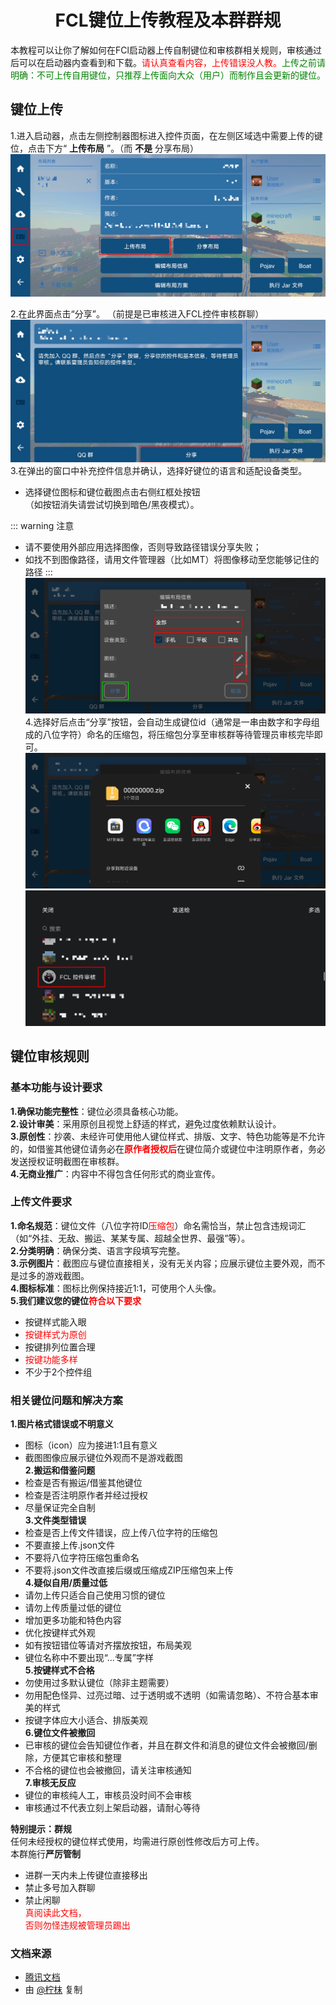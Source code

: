 <h1 align="center">FCL键位上传教程及本群群规</h1>

 本教程可以让你了解如何在FCl启动器上传自制键位和审核群相关规则，审核通过后可以在启动器内查看到和下载。<span style="color: red;">请认真查看内容，上传错误没人教。</span><span style="color: green;">上传之前请明确：不可上传自用键位，只推荐上传面向大众（用户）而制作且会更新的键位。</span>

 ## 键位上传
1.进入启动器，点击左侧控制器图标进入控件页面，在左侧区域选中需要上传的键位，点击下方“ __上传布局__ ”。（而 __不是__ 分享布局）
![上传布局](./img/cc/scbj.png)

2.在此界面点击“分享”。
（前提是已审核进入FCL控件审核群聊）
![分享](./img/cc/fx.png)
3.在弹出的窗口中补充控件信息并确认，选择好键位的语言和适配设备类型。
- 选择键位图标和键位截图点击右侧红框处按钮  
（如按钮消失请尝试切换到暗色/黑夜模式）。

::: warning 注意
   - 请不要使用外部应用选择图像，否则导致路径错误分享失败；
   - 如找不到图像路径，请用文件管理器（比如MT）将图像移动至您能够记住的路径
:::
![编辑布局信息](./img/cc/bjbjxx.png)
4.选择好后点击“分享”按钮，会自动生成键位id（通常是一串由数字和字母组成的八位字符）命名的压缩包，将压缩包分享至审核群等待管理员审核完毕即可。
![分享](./img/cc/fx1.png)
![分享](./img/cc/fx2.png)

## 键位审核规则
### 基本功能与设计要求
  **1.确保功能完整性**：键位必须具备核心功能。  
  **2.设计审美**：采用原创且视觉上舒适的样式，避免过度依赖默认设计。  
  **3.原创性**：抄袭、未经许可使用他人键位样式、排版、文字、特色功能等是不允许的，如借鉴其他键位请务必在<span style="color: red;">**原作者授权后**</span>在键位简介或键位中注明原作者，务必发送授权证明截图在审核群。  
  **4.无商业推广**：内容中不得包含任何形式的商业宣传。
### 上传文件要求
  **1.命名规范**：键位文件（八位字符ID<span style="color: red;">压缩包</span>）命名需恰当，禁止包含违规词汇（如“外挂、无敌、搬运、某某专属、超越全世界、最强”等）。  
  **2.分类明确**：确保分类、语言字段填写完整。  
  **3.示例图片**：截图应与键位直接相关，没有无关内容；应展示键位主要外观，而不是过多的游戏截图。  
  **4.图标标准**：图标比例保持接近1:1，可使用个人头像。  
  **5.我们建议您的键位<span style="color: red;">符合以下要求</span>**  
  - 按键样式能入眼  
  - <span style="color: red;">按键样式为原创</span> 
  - 按键排列位置合理  
  - <span style="color: red;">按键功能多样</span>  
  - 不少于2个控件组  
### 相关键位问题和解决方案
**1.图片格式错误或不明意义**  
- 图标（icon）应为接进1:1且有意义  
- 截图图像应展示键位外观而不是游戏截图  
**2.搬运和借鉴问题**  
- 检查是否有搬运/借鉴其他键位  
- 检查是否注明原作者并经过授权  
- 尽量保证完全自制  
**3.文件类型错误**  
- 检查是否上传文件错误，应上传八位字符的压缩包  
- 不要直接上传.json文件  
- 不要将八位字符压缩包重命名  
- 不要将.json文件改直接后缀或压缩成ZIP压缩包来上传  
**4.疑似自用/质量过低**  
- 请勿上传只适合自己使用习惯的键位  
- 请勿上传质量过低的键位  
- 增加更多功能和特色内容  
- 优化按键样式外观  
- 如有按钮错位等请对齐摆放按钮，布局美观  
- 键位名称中不要出现“...专属”字样  
**5.按键样式不合格**  
- 勿使用过多默认键位（除非主题需要）  
- 勿用配色怪异、过亮过暗、过于透明或不透明（如需请忽略）、不符合基本审美的样式  
- 按键字体应大小适合、排版美观  
**6.键位文件被撤回**  
- 已审核的键位会告知键位作者，并且在群文件和消息的键位文件会被撤回/删除，方便其它审核和整理  
- 不合格的键位也会被撤回，请关注审核通知  
**7.审核无反应**  
- 键位的审核纯人工，审核员没时间不会审核  
- 审核通过不代表立刻上架启动器，请耐心等待  

**特别提示：群规**  
    任何未经授权的键位样式使用，均需进行原创性修改后方可上传。  
    本群施行**严厉管制**  
- 进群一天内未上传键位直接移出  
- 禁止多号加入群聊  
- 禁止闲聊  
<span style="color: red;">真阅读此文档，  
否则勿怪违规被管理员踢出</span>


### 文档来源
- [腾讯文档](https://docs.qq.com/doc/DWW9QZmJZSnVhU1lD)  
- 由 [@柠枺](https://ningmo.fun) 复制